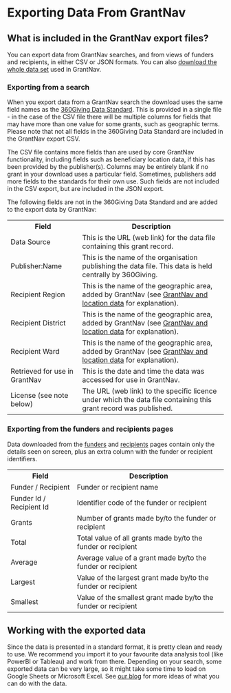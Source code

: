 Exporting Data From GrantNav
============================

<h2 id="export_files">What is included in the GrantNav export files?</h2>
  <p>You can export data from GrantNav searches, and from views of funders and recipients, in either CSV or JSON formats. You can also <a href="/developers/">download the whole data set</a> used in GrantNav.</p>

  <h3 id="export_search">Exporting from a search</h3>
  <p>When you export data from a GrantNav search the download uses the same field names as the <a href="http://standard.threesixtygiving.org/en/latest/">360Giving Data Standard</a>. This is provided in a single file - in the case of the CSV
    file there will be multiple columns for fields that may have more than one value for some grants, such as geographic terms. Please note that not all fields in the 360Giving Data Standard are included in the GrantNav export CSV.
  </p>
  <p>The CSV file contains more fields than are used by core GrantNav functionality, including fields such as beneficiary location data, if this has been provided by the publisher(s). Columns may be entirely blank if no grant in your download uses a particular field. Sometimes, publishers add more fields to the standards for their own use. Such fields are not included in the CSV export, but are included in the JSON export.  
  </p>

  <p>The following fields are not in the 360Giving Data Standard and are added to the export data by GrantNav:</p>

  <div class="row bottom-space">
    <div class="col-xs-12">
      <table class="table table-condensed table-bordered table-striped dt-responsive" width="100%">
        <tr>
          <th>Field</th>
          <th>Description</th>
        </tr>
        <tr>
          <td>Data Source</td>
          <td>This is the URL (web link) for the data file containing this grant record.</td>
        </tr>
        <tr>
          <td>Publisher:Name</td>
          <td>This is the name of the organisation publishing the data file. This data is held centrally by 360Giving.</td>
        </tr>
        <tr>
          <td>Recipient Region</td>
          <td>This is the name of the geographic area, added by GrantNav (see <a href="#location_data">GrantNav and location data</a> for explanation).</td>
        </tr>
        <tr>
          <td>Recipient District</td>
          <td>This is the name of the geographic area, added by GrantNav (see <a href="#location_data">GrantNav and location data</a> for explanation).</td>
        </tr>
        <tr>
          <td>Recipient Ward</td>
          <td>This is the name of the geographic area, added by GrantNav (see <a href="#location_data">GrantNav and location data</a> for explanation).</td>
        </tr>
        <tr>
          <td>Retrieved for use in GrantNav</td>
          <td>This is the date and time the data was accessed for use in GrantNav.</td>
        </tr>
        <tr>
          <td>License (see note below)</td>
          <td>The URL (web link) to the specific licence under which the data file containing this grant record was published.</td>
        </tr>
      </table>
    </div>
  </div>

  <h3 id="export_funders_recipients">Exporting from the funders and recipients pages</h3>
  <p>Data downloaded from the <a href="/funders/">funders</a> and <a href="/recipients/">recipients</a> pages contain only the details seen on screen, plus an extra column
    with the funder or recipient identifiers.</p>

  <div class="row bottom-space">
    <div class="col-xs-12">
      <table class="table table-condensed table-bordered table-striped dt-responsive" width="100%">
        <tr>
          <th>Field</th>
          <th>Description</th>
        </tr>
        <tr>
          <td>Funder / Recipient</td>
          <td>Funder or recipient name</td>
        </tr>
        <tr>
          <td>Funder Id / Recipient Id</td>
          <td>Identifier code of the funder or recipient</td>
        </tr>
        <tr>
          <td>Grants</td>
          <td>Number of grants made by/to the funder or recipient</td>
        </tr>
        <tr>
          <td>Total</td>
          <td>Total value of all grants made by/to the funder or recipient</td>
        </tr>
        <tr>
          <td>Average</td>
          <td>Average value of a grant made by/to the funder or recipient</td>
        </tr>
        <tr>
          <td>Largest</td>
          <td>Value of the largest grant made by/to the funder or recipient</td>
        </tr>
        <tr>
          <td>Smallest</td>
          <td>Value of the smallest grant made by/to the funder or recipient</td>
        </tr>
      </table>
    </div>
  </div>

  <h2 id="exported_data">Working with the exported data</h2>
  <p> Since the data is presented in a standard format, it is pretty clean and ready to use. We recommend you import it to your favourite data analysis tool (like PowerBI or Tableau) and work from there. Depending on your search, some exported data can be very large, so it might take some time to load on Google Sheets or Microsoft Excel. See <a href="http://www.threesixtygiving.org/news-2/">our blog</a> for more ideas of what you can do with the data.  </p>